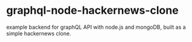 # graphql-node-hackernews-clone

example backend for graphQL API with node.js and mongoDB, built as a simple hackernews clone.
